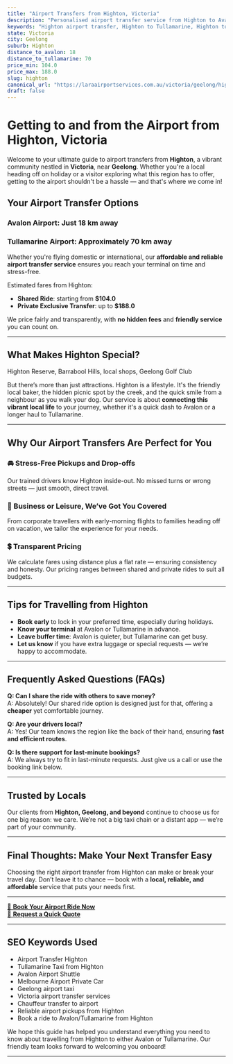 ```yaml
---
title: "Airport Transfers from Highton, Victoria"
description: "Personalised airport transfer service from Highton to Avalon and Tullamarine airports. Enjoy a smooth, affordable ride with us!"
keywords: "Highton airport transfer, Highton to Tullamarine, Highton to Avalon, airport taxi Highton, private airport transfer Highton, shared ride Highton, Highton transfers, airport shuttle Highton, book Highton airport taxi, affordable Highton airport transfer, Highton airport transfer service, airport transfer Geelong, airport transfer Melbourne, Melbourne airport taxi, airport transfers Victoria, Tullamarine airport shuttle, Avalon airport transfers, Melbourne private transfer, airport transport services Melbourne"
state: Victoria
city: Geelong
suburb: Highton
distance_to_avalon: 18
distance_to_tullamarine: 70
price_min: 104.0
price_max: 188.0
slug: highton
canonical_url: "https://laraairportservices.com.au/victoria/geelong/highton/"
draft: false
---
```


# Getting to and from the Airport from Highton, Victoria

Welcome to your ultimate guide to airport transfers from **Highton**, a vibrant community nestled in **Victoria**, near **Geelong**. Whether you're a local heading off on holiday or a visitor exploring what this region has to offer, getting to the airport shouldn't be a hassle — and that's where we come in!

## Your Airport Transfer Options

### Avalon Airport: Just 18 km away  
### Tullamarine Airport: Approximately 70 km away

Whether you're flying domestic or international, our **affordable and reliable airport transfer service** ensures you reach your terminal on time and stress-free.

Estimated fares from Highton:
- **Shared Ride**: starting from **$104.0**
- **Private Exclusive Transfer**: up to **$188.0**

We price fairly and transparently, with **no hidden fees** and **friendly service** you can count on.

---

## What Makes Highton Special?

Highton Reserve, Barrabool Hills, local shops, Geelong Golf Club

But there’s more than just attractions. Highton is a lifestyle. It's the friendly local baker, the hidden picnic spot by the creek, and the quick smile from a neighbour as you walk your dog. Our service is about **connecting this vibrant local life** to your journey, whether it's a quick dash to Avalon or a longer haul to Tullamarine.

---

## Why Our Airport Transfers Are Perfect for You

### 🚘 Stress-Free Pickups and Drop-offs
Our trained drivers know Highton inside-out. No missed turns or wrong streets — just smooth, direct travel.

### 💼 Business or Leisure, We’ve Got You Covered
From corporate travellers with early-morning flights to families heading off on vacation, we tailor the experience for your needs.

### 💲 Transparent Pricing
We calculate fares using distance plus a flat rate — ensuring consistency and honesty. Our pricing ranges between shared and private rides to suit all budgets.

---

## Tips for Travelling from Highton

- **Book early** to lock in your preferred time, especially during holidays.
- **Know your terminal** at Avalon or Tullamarine in advance.
- **Leave buffer time**: Avalon is quieter, but Tullamarine can get busy.
- **Let us know** if you have extra luggage or special requests — we’re happy to accommodate.

---

## Frequently Asked Questions (FAQs)

**Q: Can I share the ride with others to save money?**  
A: Absolutely! Our shared ride option is designed just for that, offering a **cheaper** yet comfortable journey.

**Q: Are your drivers local?**  
A: Yes! Our team knows the region like the back of their hand, ensuring **fast and efficient routes**.

**Q: Is there support for last-minute bookings?**  
A: We always try to fit in last-minute requests. Just give us a call or use the booking link below.

---

## Trusted by Locals

Our clients from **Highton, Geelong, and beyond** continue to choose us for one big reason: we care. We’re not a big taxi chain or a distant app — we’re part of your community.

---

## Final Thoughts: Make Your Next Transfer Easy

Choosing the right airport transfer from Highton can make or break your travel day. Don’t leave it to chance — book with a **local, reliable, and affordable** service that puts your needs first.

---

[📅 **Book Your Airport Ride Now**](https://laraairportservices.square.site/s/appointments)  
[📧 **Request a Quick Quote**](https://laraairportservices.square.site/contact-us)

---

## SEO Keywords Used
- Airport Transfer Highton
- Tullamarine Taxi from Highton
- Avalon Airport Shuttle
- Melbourne Airport Private Car
- Geelong airport taxi
- Victoria airport transfer services
- Chauffeur transfer to airport
- Reliable airport pickups from Highton
- Book a ride to Avalon/Tullamarine from Highton

We hope this guide has helped you understand everything you need to know about travelling from Highton to either Avalon or Tullamarine. Our friendly team looks forward to welcoming you onboard!

---
